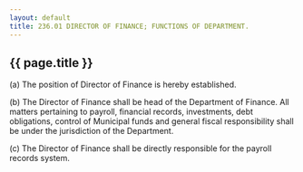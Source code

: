 ---
layout: default 
title: 236.01 DIRECTOR OF FINANCE; FUNCTIONS OF DEPARTMENT.---

{{ page.title }}
----------------

​(a) The position of Director of Finance is hereby established.

​(b) The Director of Finance shall be head of the Department of Finance.
All matters pertaining to payroll, financial records, investments, debt
obligations, control of Municipal funds and general fiscal
responsibility shall be under the jurisdiction of the Department.

​(c) The Director of Finance shall be directly responsible for the
payroll records system.
